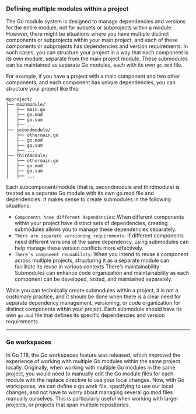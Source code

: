 ### Defining multiple modules within a project

The Go module system is designed to manage dependencies and versions for the entire module, not for subsets or subprojects within a module. However, there might be situations where you have multiple distinct components or subprojects within your main project, and each of these components or subprojects has dependencies and version requirements. In such cases, you can structure your project in a way that each component is its own module, separate from the main project module. These submodules can be maintained as separate Go modules, each with its own `go.mod` file.

For example, if you have a project with a main component and two other components, and each component has unique dependencies, you can structure your project like this:

```
myproject/
├── mainmodule/
│   ├── main.go
│   ├── go.mod
│   ├── go.sum
│   ├── ...
├── secondmodule/
│   ├── othermain.go
│   ├── go.mod
│   ├── go.sum
│   ├── ...
├── thirdmodule/
│   ├── othermain.go
│   ├── go.mod
│   ├── go.sum
│   ├── ...
```

Each subcomponent/module (that is, secondmodule and thirdmodule) is treated as a separate Go module with its own go.mod file and dependencies.
It makes sense to create submodules in the following situations:

- `Components have different dependencies`: When different components within your project have distinct sets of dependencies, creating submodules allows you to manage these dependencies separately.
- `There are separate versioning requirements`: If different components need different versions of the same dependency, using submodules can help manage these version conflicts more effectively.
- `There’s component reusability`: When you intend to reuse a component across multiple projects, structuring it as a separate module can facilitate its reuse in various contexts
  There’s maintainability: Submodules can enhance code organization and maintainability as each component can be developed, tested, and maintained separately.

While you can technically create submodules within a project, it is not a customary practice, and it should be done when there is a clear need for separate dependency management, versioning, or code organization for distinct components within your project. Each submodule should have its own `go.mod` file that defines its specific dependencies and version requirements.

---

### Go workspaces

In Go 1.18, the Go workspaces feature was released, which improved the experience of working with multiple Go modules within the same project locally. Originally, when working with multiple Go modules in the same project, you would need to manually edit the Go module files for each module with the replace directive to use your local changes. Now, with Go workspaces, we can define a go.work file, specifying to use our local changes, and not have to worry about managing several go.mod files manually ourselves. This is particularly useful when working with larger projects, or projects that span multiple repositories.

